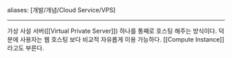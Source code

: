 aliases: [개발/개념/Cloud Service/VPS]

---


가상 사설 서버([[Virtual Private Server]]) 하나를 통째로 호스팅 해주는 방식이다. 덕분에 사용자는 웹 호스팅 보다 비교적 자유롭게 이용 가능하다. [[Compute Instance]]라고도 부른다.